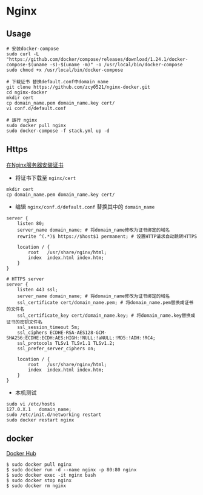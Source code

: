 # Nginx

## Usage

```shell script
# 安装docker-compose
sudo curl -L "https://github.com/docker/compose/releases/download/1.24.1/docker-compose-$(uname -s)-$(uname -m)" -o /usr/local/bin/docker-compose
sudo chmod +x /usr/local/bin/docker-compose

# 下载证书 替换default.conf中domain_name
git clone https://github.com/zcy0521/nginx-docker.git
cd nginx-docker
mkdir cert
cp domain_name.pem domain_name.key cert/
vi conf.d/default.conf

# 运行 nginx
sudo docker pull nginx
sudo docker-compose -f stack.yml up -d
```

## Https

[在Nginx服务器安装证书](https://help.aliyun.com/document_detail/98728.html)

- 将证书下载至 `nginx/cert`

```shell script
mkdir cert
cp domain_name.pem domain_name.key cert/
```

- 编辑 `nginx/conf.d/default.conf` 替换其中的 `domain_name`

```
server {
    listen 80;
    server_name domain_name; # 将domain_name修改为证书绑定的域名
    rewrite ^(.*)$ https://$host$1 permanent; # 设置HTTP请求自动跳转HTTPS

    location / {
        root   /usr/share/nginx/html;
        index  index.html index.htm;
    }
}

# HTTPS server
server {
    listen 443 ssl;
    server_name domain_name; # 将domain_name修改为证书绑定的域名
    ssl_certificate cert/domain_name.pem; # 将domain_name.pem替换成证书的文件名
    ssl_certificate_key cert/domain_name.key; # 将domain_name.key替换成证书的密钥文件名
    ssl_session_timeout 5m;
    ssl_ciphers ECDHE-RSA-AES128-GCM-SHA256:ECDHE:ECDH:AES:HIGH:!NULL:!aNULL:!MD5:!ADH:!RC4;
    ssl_protocols TLSv1 TLSv1.1 TLSv1.2;
    ssl_prefer_server_ciphers on;

    location / {
        root   /usr/share/nginx/html;
        index  index.html index.htm;
    }
}
```

- 本机测试

```shell script
sudo vi /etc/hosts
127.0.X.1	domain_name;
sudo /etc/init.d/networking restart
sudo docker restart nginx
```

## docker

[Docker Hub](https://hub.docker.com/_/nginx)

```shell script
$ sudo docker pull nginx
$ sudo docker run -d --name nginx -p 80:80 nginx
$ sudo docker exec -it nginx bash
$ sudo docker stop nginx
$ sudo docker rm nginx
```
